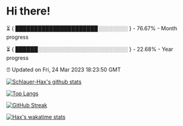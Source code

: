 # Hi there!

⏳ { ██████████████████████░░░░░░░░ } - 76.67% - Month progress

⏳ { ██████░░░░░░░░░░░░░░░░░░░░░░░░ } - 22.68% - Year progress

⏰ Updated on Fri, 24 Mar 2023 18:23:50 GMT


[![Schlauer-Hax's github stats](https://github-readme-stats.vercel.app/api?username=Schlauer-Hax&show_icons=true&theme=dark&count_private=true)](https://github.com/Schlauer-Hax)


[![Top Langs](https://github-readme-stats.vercel.app/api/top-langs/?username=Schlauer-Hax&layout=compact&theme=dark)](https://github.com/Schlauer-Hax?tab=repositories)

[![GitHub Streak](https://streak-stats.demolab.com?user=Schlauer-Hax&theme=dark)](https://git.io/streak-stats)

[![Hax's wakatime stats](https://github-readme-stats.vercel.app/api/wakatime?username=Hax&theme=dark)](https://wakatime.com/@Hax)

